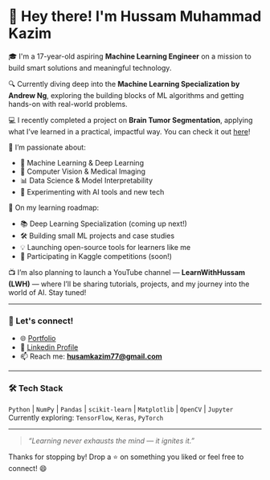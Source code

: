 # 👋 Hey there! I'm Hussam Muhammad Kazim

🎓 I'm a 17-year-old aspiring **Machine Learning Engineer** on a mission to build smart solutions and meaningful technology.

🔍 Currently diving deep into the **Machine Learning Specialization by Andrew Ng**, exploring the building blocks of ML algorithms and getting hands-on with real-world problems.

💻 I recently completed a project on **Brain Tumor Segmentation**, applying what I’ve learned in a practical, impactful way. You can check it out [here](https://github.com/HussamMuhammadKazim/brain-tumor-segmentation)!

🚀 I’m passionate about:
- 🤖 Machine Learning & Deep Learning
- 🧠 Computer Vision & Medical Imaging
- 📊 Data Science & Model Interpretability
- 🧪 Experimenting with AI tools and new tech

🌱 On my learning roadmap:
- 📚 Deep Learning Specialization (coming up next!)
- 🛠 Building small ML projects and case studies
- 💡 Launching open-source tools for learners like me
- 🧩 Participating in Kaggle competitions (soon!)

📺 I’m also planning to launch a YouTube channel — **LearnWithHussam (LWH)** — where I’ll be sharing tutorials, projects, and my journey into the world of AI. Stay tuned!

---

### 📌 Let's connect!
- 🌐 [Portfolio](https://portfolio-hussam-muhammad-kazims-projects.vercel.app/)
- 💼 [Linkedin Profile](https://www.linkedin.com/in/hussam-muhammad-kazim/)
- 📫 Reach me: **[husamkazim77@gmail.com](mailto:husamkazim77@gmail.com)**

---

### 🛠️ Tech Stack
`Python` | `NumPy` | `Pandas` | `scikit-learn` | `Matplotlib` | `OpenCV` | `Jupyter`  
Currently exploring: `TensorFlow`, `Keras`, `PyTorch`

---

> _“Learning never exhausts the mind — it ignites it.”_

Thanks for stopping by! Drop a ⭐️ on something you liked or feel free to connect! 😄

